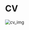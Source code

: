 # CV
![cv_img](https://github.com/LamisaDeya/CV/assets/128275231/f765d32b-7f54-4fce-9278-6b95b7f4998e)
